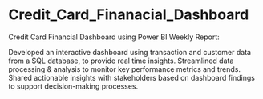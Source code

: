 # Credit_Card_Finanacial_Dashboard

Credit Card Financial Dashboard using Power BI Weekly Report:

Developed an interactive dashboard using transaction and customer data from a SQL database, to provide real time insights.
Streamlined data processing & analysis to monitor key performance metrics and trends.
Shared actionable insights with stakeholders based on dashboard findings to support decision-making processes.
